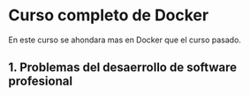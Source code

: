 # Curso completo de Docker  
En este curso se ahondara mas en Docker que el curso pasado.
## 1. Problemas del desaerrollo de software profesional